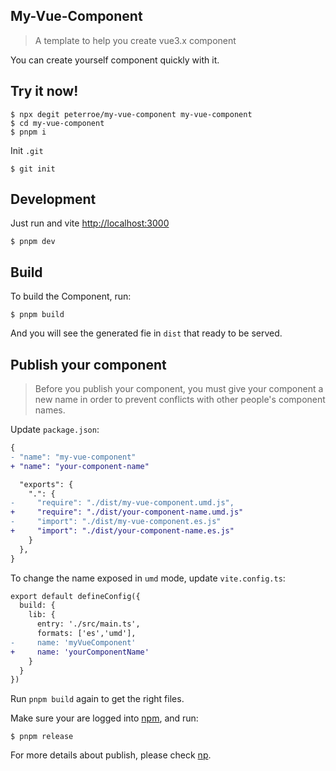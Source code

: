 ## My-Vue-Component

> A template to help you create vue3.x component

You can create yourself component quickly with it.

## Try it now!

```shell
$ npx degit peterroe/my-vue-component my-vue-component
$ cd my-vue-component
$ pnpm i
```

Init `.git`

```shell
$ git init
```

## Development

Just run and vite <http://localhost:3000>

```shell
$ pnpm dev
```

## Build

To build the Component, run:

```shell
$ pnpm build
```

And you will see the generated fie in `dist` that ready to be served.

## Publish your component

> Before you publish your component, you must give your component a new name in order to prevent conflicts with other people's component names.

Update `package.json`:

```diff
{
- "name": "my-vue-component"
+ "name": "your-component-name"

  "exports": {
    ".": {
-     "require": "./dist/my-vue-component.umd.js",
+     "require": "./dist/your-component-name.umd.js"
-     "import": "./dist/my-vue-component.es.js"
+     "import": "./dist/your-component-name.es.js"
    }
  },
}
```

To change the name exposed in `umd` mode, update `vite.config.ts`:

```diff
export default defineConfig({
  build: {
    lib: {
      entry: './src/main.ts',
      formats: ['es','umd'],
-     name: 'myVueComponent'
+     name: 'yourComponentName'
    }
  }
})
```

Run `pnpm build` again to get the right files.

Make sure your are logged into [npm](https://www.npmjs.com/), and run:

```shell
$ pnpm release
```

For more details about publish, please check [np](https://github.com/sindresorhus/np).
